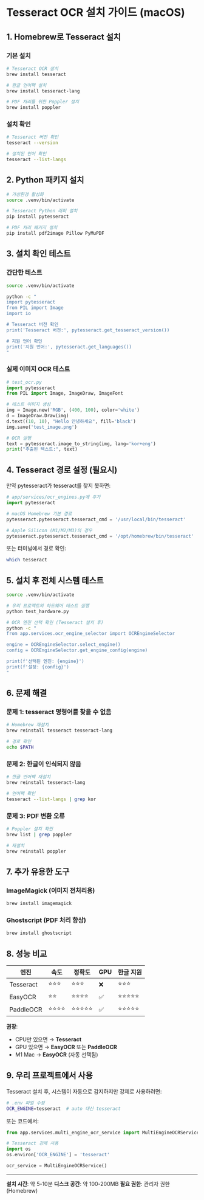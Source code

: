 # Tesseract OCR 설치 가이드 (macOS)

## 1. Homebrew로 Tesseract 설치

### 기본 설치
```bash
# Tesseract OCR 설치
brew install tesseract

# 한글 언어팩 설치
brew install tesseract-lang

# PDF 처리를 위한 Poppler 설치
brew install poppler
```

### 설치 확인
```bash
# Tesseract 버전 확인
tesseract --version

# 설치된 언어 확인
tesseract --list-langs
```

## 2. Python 패키지 설치

```bash
# 가상환경 활성화
source .venv/bin/activate

# Tesseract Python 래퍼 설치
pip install pytesseract

# PDF 처리 패키지 설치
pip install pdf2image Pillow PyMuPDF
```

## 3. 설치 확인 테스트

### 간단한 테스트
```bash
source .venv/bin/activate

python -c "
import pytesseract
from PIL import Image
import io

# Tesseract 버전 확인
print('Tesseract 버전:', pytesseract.get_tesseract_version())

# 지원 언어 확인
print('지원 언어:', pytesseract.get_languages())
"
```

### 실제 이미지 OCR 테스트
```python
# test_ocr.py
import pytesseract
from PIL import Image, ImageDraw, ImageFont

# 테스트 이미지 생성
img = Image.new('RGB', (400, 100), color='white')
d = ImageDraw.Draw(img)
d.text((10, 10), "Hello 안녕하세요", fill='black')
img.save('test_image.png')

# OCR 실행
text = pytesseract.image_to_string(img, lang='kor+eng')
print("추출된 텍스트:", text)
```

## 4. Tesseract 경로 설정 (필요시)

만약 pytesseract가 tesseract를 찾지 못하면:

```python
# app/services/ocr_engines.py에 추가
import pytesseract

# macOS Homebrew 기본 경로
pytesseract.pytesseract.tesseract_cmd = '/usr/local/bin/tesseract'

# Apple Silicon (M1/M2/M3)의 경우
pytesseract.pytesseract.tesseract_cmd = '/opt/homebrew/bin/tesseract'
```

또는 터미널에서 경로 확인:
```bash
which tesseract
```

## 5. 설치 후 전체 시스템 테스트

```bash
source .venv/bin/activate

# 우리 프로젝트의 하드웨어 테스트 실행
python test_hardware.py

# OCR 엔진 선택 확인 (Tesseract 설치 후)
python -c "
from app.services.ocr_engine_selector import OCREngineSelector

engine = OCREngineSelector.select_engine()
config = OCREngineSelector.get_engine_config(engine)

print(f'선택된 엔진: {engine}')
print(f'설정: {config}')
"
```

## 6. 문제 해결

### 문제 1: tesseract 명령어를 찾을 수 없음
```bash
# Homebrew 재설치
brew reinstall tesseract tesseract-lang

# 경로 확인
echo $PATH
```

### 문제 2: 한글이 인식되지 않음
```bash
# 한글 언어팩 재설치
brew reinstall tesseract-lang

# 언어팩 확인
tesseract --list-langs | grep kor
```

### 문제 3: PDF 변환 오류
```bash
# Poppler 설치 확인
brew list | grep poppler

# 재설치
brew reinstall poppler
```

## 7. 추가 유용한 도구

### ImageMagick (이미지 전처리용)
```bash
brew install imagemagick
```

### Ghostscript (PDF 처리 향상)
```bash
brew install ghostscript
```

## 8. 성능 비교

| 엔진 | 속도 | 정확도 | GPU | 한글 지원 |
|------|------|--------|-----|-----------|
| Tesseract | ⭐⭐⭐ | ⭐⭐⭐ | ❌ | ⭐⭐⭐ |
| EasyOCR | ⭐⭐ | ⭐⭐⭐⭐ | ✅ | ⭐⭐⭐⭐⭐ |
| PaddleOCR | ⭐⭐⭐⭐ | ⭐⭐⭐⭐⭐ | ✅ | ⭐⭐⭐⭐⭐ |

**권장**: 
- CPU만 있으면 → **Tesseract**
- GPU 있으면 → **EasyOCR** 또는 **PaddleOCR**
- M1 Mac → **EasyOCR** (자동 선택됨)

## 9. 우리 프로젝트에서 사용

Tesseract 설치 후, 시스템이 자동으로 감지하지만 강제로 사용하려면:

```bash
# .env 파일 수정
OCR_ENGINE=tesseract  # auto 대신 tesseract
```

또는 코드에서:
```python
from app.services.multi_engine_ocr_service import MultiEngineOCRService

# Tesseract 강제 사용
import os
os.environ['OCR_ENGINE'] = 'tesseract'

ocr_service = MultiEngineOCRService()
```

---

**설치 시간**: 약 5-10분
**디스크 공간**: 약 100-200MB
**필요 권한**: 관리자 권한 (Homebrew)
